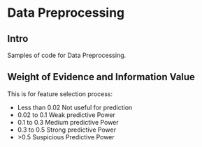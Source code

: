# Data Preprocessing

## Intro

Samples of code for Data Preprocessing.


## Weight of Evidence and Information Value

This is for feature selection process:

- Less than 0.02	Not useful for prediction
- 0.02 to 0.1	Weak predictive Power
- 0.1 to 0.3	Medium predictive Power
- 0.3 to 0.5	Strong predictive Power
- \>0.5	Suspicious Predictive Power
